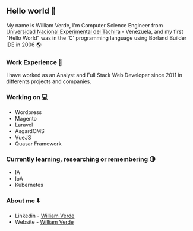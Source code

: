 ## Hello world 👋
My name is William Verde, I'm Computer Science Engineer from [Universidad Nacional Experimental del Táchira](http://www.unet.edu.ve/) - Venezuela, and my first "Hello World" was in the 'C' programming language using Borland Builder IDE in 2006 :earth_americas:

### Work Experience :briefcase:
I have worked as an Analyst and Full Stack Web Developer since 2011 in differents projects and companies.

### Working on :computer:
- Wordpress
- Magento
- Laravel
- AsgardCMS
- VueJS
- Quasar Framework

### Currently learning, researching or remembering :last_quarter_moon:
- IA
- IoA
- Kubernetes

### About me :arrow_down:
- Linkedin - [William Verde](https://www.linkedin.com/in/ingwilliamverde)
- Website - [William Verde](https://ingwilliamverde.wordpress.com/)

<!--
**willvrd/willvrd** is a ✨ _special_ ✨ repository because its `README.md` (this file) appears on your GitHub profile.

Here are some ideas to get you started:

- 🔭 I’m currently working on ...
- 🌱 I’m currently learning ...
- 👯 I’m looking to collaborate on ...
- 🤔 I’m looking for help with ...
- 💬 Ask me about ...
- 📫 How to reach me: ...
- 😄 Pronouns: ...
- ⚡ Fun fact: ...
-->
